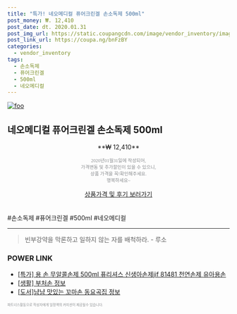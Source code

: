```yaml
--- 
title: "특가! 네오메디컬 퓨어크린겔 손소독제 500ml" 
post_money: ₩. 12,410 
post_date: dt. 2020.01.31 
post_img_url: https://static.coupangcdn.com/image/vendor_inventory/images/2018/12/12/12/1/c85c022c-217d-424d-a085-59954bb1a855.jpg 
post_link_url: https://coupa.ng/bnFzBY 
categories: 
  - vendor_inventory 
tags: 
  - 손소독제 
  - 퓨어크린겔 
  - 500ml 
  - 네오메디컬 
--- 
```

[![foo](https://static.coupangcdn.com/image/vendor_inventory/images/2018/12/12/12/1/c85c022c-217d-424d-a085-59954bb1a855.jpg)](https://coupa.ng/bnFzBY) 

## 네오메디컬 퓨어크린겔 손소독제 500ml 
<p style="text-align: center;">**₩ 12,410**</p> 
<p style="text-align: center;"><span style="color: #898c8f; font-family: Georgia,Times,serif; font-size: 0.75em;">2020년01월31일에 작성되어, <br>가격변동 및 추가할인이 있을 수 있으니,<br> 상품 가격을 꼭!확인해주세요.<br>행복하세요~</span> 
</p>	 
<div markdown="0" style="text-align: center;"><a href="https://coupa.ng/bnFzBY" class="btn btn--success">상품가격 및 후기 보러가기</a></div> 
<br><br> 
  #손소독제 #퓨어크린겔 #500ml #네오메디컬 
<hr> 

> 빈부강약을 막론하고 일하지 않는 자를 배척하라. - 루소 


### POWER LINK

* <a href="https://blog.naver.com/an0733/221789300950" target="_blank">[특가] 용 손 무알콜손제 500ml 퓨리셔스 신생아손제jif 81481 천연손제 유아용손</a>
* <a href="https://blog.naver.com/sakai111/221759234237" target="_blank"> [생활] 부처손 정보 </a>
* <a href="https://blog.naver.com/santokki14/221773794322" target="_blank">[도서]냠냠 맛있는 꼬마손 동요곡집 정보</a>

<span style="color: #898c8f; font-family: Georgia,Times,serif; font-size: 0.55em;">파트너스활동으로 작성자에게 일정액의 커미션이 제공될수 있습니다.</span> 
